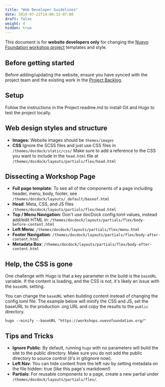 ```yaml
---
title: "Web Developer Guidelines"
date: 2019-07-22T14:08:32-07:00
draft: false
weight: 4
hidden: true
---
```


This document is for **website developers only** for changing the [Nuevo Foundation workshop project](https://github.com/nuevoFoundation/workshops) templates and style.

## Before getting started

Before adding/updating the website, ensure you have synced with the project team and the existing work in the [Project Backlog](https://github.com/NuevoFoundation/workshops/projects/1).

## Setup

Follow the instructions in the Project readme.md to install Git and Hugo to test the project locally.

## Web design styles and structure

- **Images:** Website images should be `themes/images`
- **CSS** Ignore the SCSS files and just use CSS files in `/themes/docdock/static/css/` Make sure to add a reference to the CSS you want to include in the `head.html` file at `/themes/docdock/layouts/partials/flex/head.html`

## Dissecting a Workshop Page

- **Full page template**: To see all of the components of a page including header, menu, body, footer, see `/themes/docdock/layouts/_default/baseof.html`
- **Head**: Meta, CSS, and JS files `/themes/docdock/layouts/partials/flex/head.html`
- **Top / Menu Navigation**: Don't use docDock config.toml values, instead add/edit HTML in: `/themes/docdock/layouts/partials/flex/body-before-content.html`
- **Left Menu**: `/themes/docdock/layouts/partials/flex/menu.html`
- **Footer Navigation**: `/themes/docdock/layouts/partials/flex/body-after-content.html`
- **Metadata Box**: `/themes/docdock/layouts/partials/flex/body-after-content.html`

## Help, the CSS is gone

One challenge with Hugo is that a key parameter in the build is the `baseURL` variable. If the content is loading, and the CSS is not, it's likely an issue with the `baseURL` setting.

You can change the `baseURL` when building content instead of changing the config.toml file. The example below will minify the CSS and JS, set the baseURL to the production .org URL and copy the results to the `public` directory.

`hugo --minify --baseURL "https://workshops.nuevofoundation.org/"`

## Tips and Tricks

- **Ignore Public**: By default, running `hugo` with no parameters will build the site to the public directory. Make sure you do not add the public directory to source control (it's in gitignore now).
- **Left Nav**: You can hide content from the left nav by setting metadata on the file hidden: true (like this page's markdown!)
- **Partials**: For reusable components to a page, create a new partial under `/themes/docdock/layouts/partials/flex/`.
